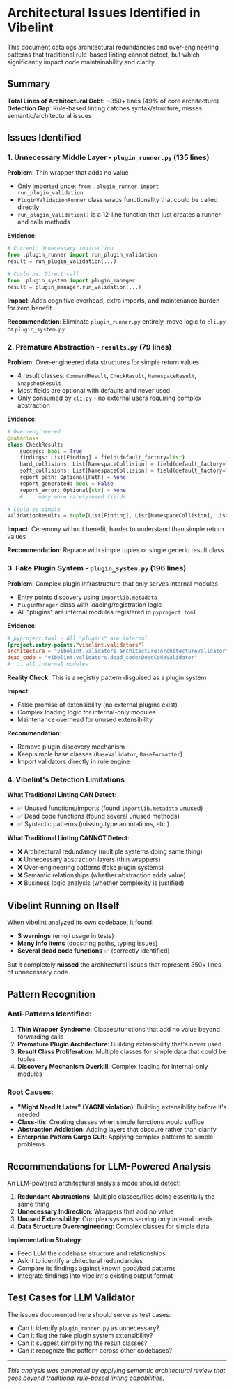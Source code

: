 # Architectural Issues Identified in Vibelint

This document catalogs architectural redundancies and over-engineering patterns that traditional rule-based linting cannot detect, but which significantly impact code maintainability and clarity.

## Summary

**Total Lines of Architectural Debt**: ~350+ lines (49% of core architecture)
**Detection Gap**: Rule-based linting catches syntax/structure, misses semantic/architectural issues

## Issues Identified

### 1. **Unnecessary Middle Layer** - `plugin_runner.py` (135 lines)

**Problem**: Thin wrapper that adds no value
- Only imported once: `from .plugin_runner import run_plugin_validation`
- `PluginValidationRunner` class wraps functionality that could be called directly
- `run_plugin_validation()` is a 12-line function that just creates a runner and calls methods

**Evidence**:
```python
# Current: Unnecessary indirection
from .plugin_runner import run_plugin_validation
result = run_plugin_validation(...)

# Could be: Direct call
from .plugin_system import plugin_manager
result = plugin_manager.run_validation(...)
```

**Impact**: Adds cognitive overhead, extra imports, and maintenance burden for zero benefit

**Recommendation**: Eliminate `plugin_runner.py` entirely, move logic to `cli.py` or `plugin_system.py`

### 2. **Premature Abstraction** - `results.py` (79 lines)

**Problem**: Over-engineered data structures for simple return values
- 4 result classes: `CommandResult`, `CheckResult`, `NamespaceResult`, `SnapshotResult`
- Most fields are optional with defaults and never used
- Only consumed by `cli.py` - no external users requiring complex abstraction

**Evidence**:
```python
# Over-engineered
@dataclass
class CheckResult:
    success: bool = True
    findings: List[Finding] = field(default_factory=list)
    hard_collisions: List[NamespaceCollision] = field(default_factory=list)
    soft_collisions: List[NamespaceCollision] = field(default_factory=list)
    report_path: Optional[Path] = None
    report_generated: bool = False
    report_error: Optional[str] = None
    # ... many more rarely-used fields

# Could be simple
ValidationResults = tuple[List[Finding], List[NamespaceCollision], List[NamespaceCollision]]
```

**Impact**: Ceremony without benefit, harder to understand than simple return values

**Recommendation**: Replace with simple tuples or single generic result class

### 3. **Fake Plugin System** - `plugin_system.py` (196 lines)

**Problem**: Complex plugin infrastructure that only serves internal modules
- Entry points discovery using `importlib.metadata`
- `PluginManager` class with loading/registration logic
- All "plugins" are internal modules registered in `pyproject.toml`

**Evidence**:
```toml
# pyproject.toml - All "plugins" are internal
[project.entry-points."vibelint.validators"]
architecture = "vibelint.validators.architecture:ArchitectureValidator"
dead_code = "vibelint.validators.dead_code:DeadCodeValidator"
# ... all internal modules
```

**Reality Check**: This is a registry pattern disguised as a plugin system

**Impact**:
- False promise of extensibility (no external plugins exist)
- Complex loading logic for internal-only modules
- Maintenance overhead for unused extensibility

**Recommendation**:
- Remove plugin discovery mechanism
- Keep simple base classes (`BaseValidator`, `BaseFormatter`)
- Import validators directly in rule engine

### 4. **Vibelint's Detection Limitations**

**What Traditional Linting CAN Detect**:
- ✅ Unused functions/imports (found `importlib.metadata` unused)
- ✅ Dead code functions (found several unused methods)
- ✅ Syntactic patterns (missing type annotations, etc.)

**What Traditional Linting CANNOT Detect**:
- ❌ Architectural redundancy (multiple systems doing same thing)
- ❌ Unnecessary abstraction layers (thin wrappers)
- ❌ Over-engineering patterns (fake plugin systems)
- ❌ Semantic relationships (whether abstraction adds value)
- ❌ Business logic analysis (whether complexity is justified)

## Vibelint Running on Itself

When vibelint analyzed its own codebase, it found:
- **3 warnings** (emoji usage in tests)
- **Many info items** (docstring paths, typing issues)
- **Several dead code functions** ✅ (correctly identified)

But it completely **missed** the architectural issues that represent 350+ lines of unnecessary code.

## Pattern Recognition

### **Anti-Patterns Identified**:

1. **Thin Wrapper Syndrome**: Classes/functions that add no value beyond forwarding calls
2. **Premature Plugin Architecture**: Building extensibility that's never used
3. **Result Class Proliferation**: Multiple classes for simple data that could be tuples
4. **Discovery Mechanism Overkill**: Complex loading for internal-only modules

### **Root Causes**:
- **"Might Need It Later" (YAGNI violation)**: Building extensibility before it's needed
- **Class-itis**: Creating classes when simple functions would suffice
- **Abstraction Addiction**: Adding layers that obscure rather than clarify
- **Enterprise Pattern Cargo Cult**: Applying complex patterns to simple problems

## Recommendations for LLM-Powered Analysis

An LLM-powered architectural analysis mode should detect:

1. **Redundant Abstractions**: Multiple classes/files doing essentially the same thing
2. **Unnecessary Indirection**: Wrappers that add no value
3. **Unused Extensibility**: Complex systems serving only internal needs
4. **Data Structure Overengineering**: Complex classes for simple data

**Implementation Strategy**:
- Feed LLM the codebase structure and relationships
- Ask it to identify architectural redundancies
- Compare its findings against known good/bad patterns
- Integrate findings into vibelint's existing output format

## Test Cases for LLM Validator

The issues documented here should serve as test cases:
- Can it identify `plugin_runner.py` as unnecessary?
- Can it flag the fake plugin system extensibility?
- Can it suggest simplifying the result classes?
- Can it recognize the pattern across other codebases?

---

*This analysis was generated by applying semantic architectural review that goes beyond traditional rule-based linting capabilities.*